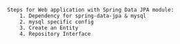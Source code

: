    Steps for Web application with Spring Data JPA module:
        1. Dependency for spring-data-jpa & mysql
        2. mysql specific config
        3. Create an Entity
        4. Repository Interface 